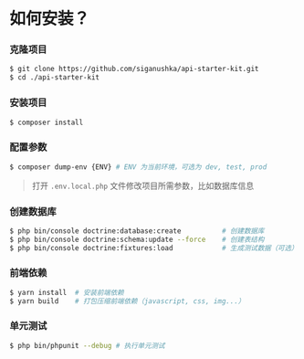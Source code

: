 # 如何安装？

### 克隆项目

```bash
$ git clone https://github.com/siganushka/api-starter-kit.git
$ cd ./api-starter-kit
```

### 安装项目

```bash
$ composer install
```

### 配置参数

```bash
$ composer dump-env {ENV} # ENV 为当前环境，可选为 dev, test, prod
```

> 打开 ``.env.local.php`` 文件修改项目所需参数，比如数据库信息

### 创建数据库

```bash
$ php bin/console doctrine:database:create          # 创建数据库
$ php bin/console doctrine:schema:update --force    # 创建表结构
$ php bin/console doctrine:fixtures:load            # 生成测试数据（可选）
```

### 前端依赖

```bash
$ yarn install  # 安装前端依赖
$ yarn build    # 打包压缩前端依赖（javascript, css, img...）
```

### 单元测试

```bash
$ php bin/phpunit --debug # 执行单元测试
```
